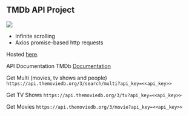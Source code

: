 ## TMDb API Project
![](tmdb.gif)

* Infinite scrolling
* Axios promise-based http requests

Hosted [here](http://tmdb-api.bitballoon.com/).


API Documentation
TMDb [Documentation](https://developers.themoviedb.org/3)

Get Multi (movies, tv shows and people)
`https://api.themoviedb.org/3/search/multi?api_key=<<api_key>>`

Get TV Shows
`https://api.themoviedb.org/3/tv?api_key=<<api_key>>`

Get Movies
`https://api.themoviedb.org/3/movie?api_key=<<api_key>>`
